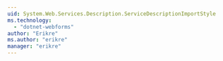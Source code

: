 ```yaml
---
uid: System.Web.Services.Description.ServiceDescriptionImportStyle
ms.technology: 
  - "dotnet-webforms"
author: "Erikre"
ms.author: "erikre"
manager: "erikre"
---
```

